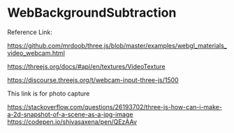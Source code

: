 # WebBackgroundSubtraction
Reference Link:

https://github.com/mrdoob/three.js/blob/master/examples/webgl_materials_video_webcam.html

https://threejs.org/docs/#api/en/textures/VideoTexture

https://discourse.threejs.org/t/webcam-input-three-js/1500

This link is for photo capture

https://stackoverflow.com/questions/26193702/three-js-how-can-i-make-a-2d-snapshot-of-a-scene-as-a-jpg-image
https://codepen.io/shivasaxena/pen/QEzAAv
